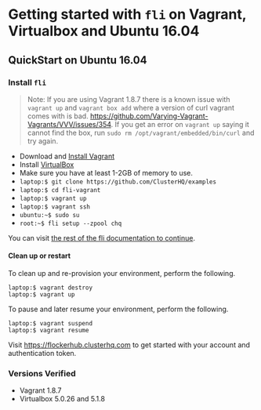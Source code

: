 
# Getting started with `fli` on Vagrant, Virtualbox and Ubuntu 16.04

## QuickStart on Ubuntu 16.04

### Install `fli`

> Note: If you are using Vagrant 1.8.7 there is a known issue with `vagrant up` and `vagrant box add` where a version of curl vagrant comes with is bad. https://github.com/Varying-Vagrant-Vagrants/VVV/issues/354. If you get an error on `vagrant up` saying it cannot find the box, run `sudo rm /opt/vagrant/embedded/bin/curl` and try again.

- Download and [Install Vagrant](https://www.vagrantup.com/)
- Install [VirtualBox](https://www.virtualbox.org/wiki/Downloads)
- Make sure you have at least 1-2GB of memory to use.
- `laptop:$ git clone https://github.com/ClusterHQ/examples`
- `laptop:$ cd fli-vagrant`
- `laptop:$ vagrant up`
- `laptop:$ vagrant ssh`
- `ubuntu:~$ sudo su`
- `root:~$ fli setup --zpool chq`

You can visit [the rest of the fli documentation to continue](https://fli-docs.clusterhq.com/en/latest/GettingStarted.html#step-4-set-up-fli).

#### Clean up or restart

To clean up and re-provision your environment, perform the following.

```
laptop:$ vagrant destroy 
laptop:$ vagrant up
```

To pause and later resume your environment, perform the following.
```
laptop:$ vagrant suspend
laptop:$ vagrant resume
```

Visit https://flockerhub.clusterhq.com to get started with your account and authentication token.

### Versions Verified

 - Vagrant 1.8.7
 - Virtualbox 5.0.26 and 5.1.8

